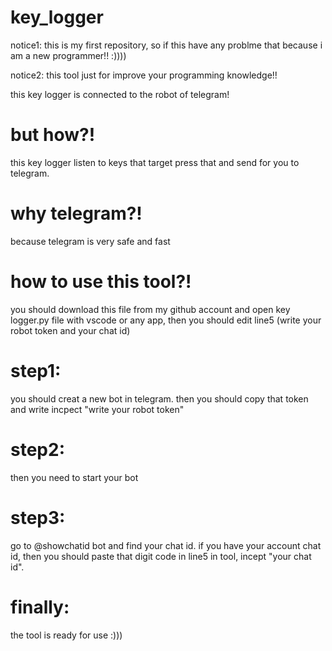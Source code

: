 # key_logger


notice1: this is my first repository, so if this have any problme that because i am a new programmer!! :))))


notice2: this tool just for improve your programming knowledge!!


this key logger is connected to the robot of telegram!

# but how?!


this key logger listen to keys that target press that and send for you to telegram.

# why telegram?!


because telegram is very safe and fast

# how to use this tool?!


you should download this file from my github account and open key logger.py file with vscode or any app, then you should edit line5 (write your robot token and your chat id)


# step1:

you should creat a new bot in telegram. then you should copy that token and write incpect "write your robot token"

# step2:

then you need to start your bot

# step3:

go to @showchatid bot and find your chat id. if you have your account chat id, then you should paste that digit code in line5 in tool, incept "your chat id".

# finally:

the tool is ready for use :)))



